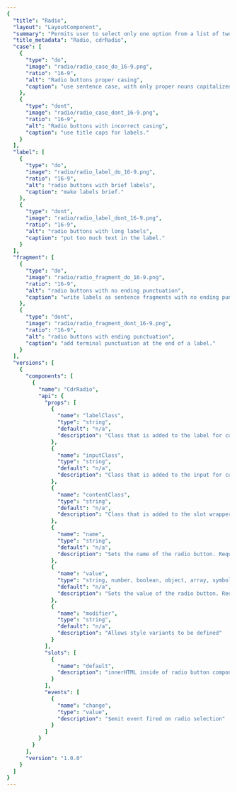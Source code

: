 ```yaml
---
{
  "title": "Radio",
  "layout": "LayoutComponent",
  "summary": "Permits user to select only one option from a list of two or more.",
  "title_metadata": "Radio, cdrRadio",
  "case": [
    {
      "type": "do",
      "image": "radio/radio_case_do_16-9.png",
      "ratio": "16-9",
      "alt": "Radio buttons proper casing",
      "caption": "use sentence case, with only proper nouns capitalized."
    },
    {
      "type": "dont",
      "image": "radio/radio_case_dont_16-9.png",
      "ratio": "16-9",
      "alt": "Radio buttons with incorrect casing",
      "caption": "use title caps for labels."
    }
  ],
  "label": [
    {
      "type": "do",
      "image": "radio/radio_label_do_16-9.png",
      "ratio": "16-9",
      "alt": "radio buttons with brief labels",
      "caption": "make labels brief."
    },
    {
      "type": "dont",
      "image": "radio/radio_label_dont_16-9.png",
      "ratio": "16-9",
      "alt": "radio buttons with long labels",
      "caption": "put too much text in the label."
    }
  ],
  "fragment": [
    {
      "type": "do",
      "image": "radio/radio_fragment_do_16-9.png",
      "ratio": "16-9",
      "alt": "radio buttons with no ending punctuation",
      "caption": "write labels as sentence fragments with no ending punctuation."
    },
    {
      "type": "dont",
      "image": "radio/radio_fragment_dont_16-9.png",
      "ratio": "16-9",
      "alt": "radio buttons with ending punctuation",
      "caption": "add terminal punctuation at the end of a label."
    }
  ],
  "versions": [
    {
      "components": [
        {
          "name": "CdrRadio",
          "api": {
            "props": [
              {
                "name": "labelClass",
                "type": "string",
                "default": "n/a",
                "description": "Class that is added to the label for custom styles"
              },
              {
                "name": "inputClass",
                "type": "string",
                "default": "n/a",
                "description": "Class that is added to the input for custom styles"
              },
              {
                "name": "contentClass",
                "type": "string",
                "default": "n/a",
                "description": "Class that is added to the slot wrapper for custom styles"
              },
              {
                "name": "name",
                "type": "string",
                "default": "n/a",
                "description": "Sets the name of the radio button. Required"
              },
              {
                "name": "value",
                "type": "string, number, boolean, object, array, symbol, function",
                "default": "n/a",
                "description": "Sets the value of the radio button. Required"
              },
              {
                "name": "modifier",
                "type": "string",
                "default": "n/a",
                "description": "Allows style variants to be defined"
              }
            ],
            "slots": [
              {
                "name": "default",
                "description": "innerHTML inside of radio button component. This is the readable text inside the <label> element"
              }
            ],
            "events": [
              {
                "name": "change",
                "type": "value",
                "description": "$emit event fired on radio selection"
              }
            ]
          }
        }
      ],
      "version": "1.0.0"
    }
  ]
}
---
```


<cdr-doc-tabs>
<template slot="Overview">
<cdr-doc-table-of-contents-shell
  :appended-nav-items="[
      {
        text: 'Related Components'
      },
      {
        text: 'Checkbox',
        href: '../checkbox/'
      }
    ]">

## Default
Default and standard spacing for radio buttons.

<cdr-doc-example-code-pair repository-href="https://github.com/rei/rei-cedar/tree/18.07.2/src/components/radio" sandbox-href="https://codesandbox.io/s/4rx86n66l9" :backgroundToggle="false" :codeMaxHeight="false" >

```html
<div>
<cdr-radio
  name="example"
  value="a1"
>Default radio 1</cdr-radio>
<cdr-radio
  name="example"
  value="a2"
>Default radio 2</cdr-radio>
<cdr-radio
  name="example"
  :value="{val:'a3'}"
  disabled
>Default radio 3</cdr-radio>
</div>
```

</cdr-doc-example-code-pair>

## Compact

Compact spacing for radio buttons.

<cdr-doc-example-code-pair repository-href="https://github.com/rei/rei-cedar/tree/18.07.2/src/components/radio" sandbox-href="https://codesandbox.io/s/4rx86n66l9" :backgroundToggle="false" :codeMaxHeight="false">

```html
<div>
<cdr-radio
  modifier="compact"
  name="example"
  value="a1"
>Compact radio 1</cdr-radio>
<cdr-radio
  modifier="compact"
  name="example"
  value="a2"
>Compact radio 2</cdr-radio>
<cdr-radio
  modifier="compact"
  name="example"
  :value="{val:'a3'}"
  disabled
>Compact radio 3</cdr-radio>
</div>
```

</cdr-doc-example-code-pair>

## Custom

Custom styles for radio buttons.

<cdr-doc-example-code-pair repository-href="https://github.com/rei/rei-cedar/tree/18.07.2/src/components/radio" sandbox-href="https://codesandbox.io/s/4rx86n66l9" :backgroundToggle="false" :codeMaxHeight="false" class="custom-radio-example">

```html
<div>

<cdr-radio
  name="example"
  value="a1"
  modifier="hide-figure"
  input-class="no-box"
  content-class="no-box__content"
>Custom radio 1</cdr-radio>
<cdr-radio
  name="example"
  value="a2"
  modifier="hide-figure"
  input-class="no-box"
  content-class="no-box__content"
>Custom radio 2</cdr-radio>
<cdr-radio
  name="example"
  :value="{val:'a3'}"
  modifier="hide-figure"
  input-class="no-box"
  content-class="no-box__content"
  disabled
>Custom radio 3</cdr-radio>


</div>
```

</cdr-doc-example-code-pair>

</cdr-doc-table-of-contents-shell>
</template>

<template slot="Design Guidelines">
<cdr-doc-table-of-contents-shell
  :appended-nav-items="[
       {
        text: 'Related Components'
      },
      {
        text: 'Checkbox',
        href: '../checkbox/'
      }
    ]">

  <cdr-doc-alert/>

## Use when

- Selecting only 1 choice from a list is allowed
- Viewing all available options is needed
- Comparing between list of selections is desired


## Don’t use when

- Selecting from a list when multiple choices are allowed. Instead, use Checkbox component
- Providing a single selectable option. Instead, use Checkbox component (stand-alone checkbox)

## Content
When using radio buttons in a list:
- Use a logical order, whether it’s alphabetical, numerical, or time-based
- Labels should have approximately equal length
- Clearly communicate the effect of selecting the option
- Provide a link or include a subtitle for more information. Don’t rely on tooltips to explain a radio button

Radio button labels should:
- Start with a capital letter
- Use sentence case
- Avoid long labels
- Be written as sentence fragments
- No terminal punctuation

<do-dont :examples="$page.frontmatter.case" />

<do-dont :examples="$page.frontmatter.label" />

<do-dont :examples="$page.frontmatter.fragment" />

## Accessibility

To ensure that usage of this component complies with accessibility guidelines, do the following:

- Each radio button must be focusable and keyboard accessible:
  - When radio button has focus, the `space` key changes the selection
  - `tab` key moves to next element in list
- Fieldsets should be:
  - Used when associating group of radio buttons
  - Identified or described as a group using a `<legend>` tag
- Avoid nested fieldsets

For more information, review techniques and failures for:
  - [WCAG 2.0,  1.3.1 Info and Relationships](https://www.w3.org/WAI/WCAG21/Understanding/info-and-relationships.html)
  - [WCAG 2.0,  3.3.2 Labels and Instructions](https://www.w3.org/WAI/WCAG21/Understanding/labels-or-instructions.html)

## Resources

- WebAIM: [Semantic Structure: Using Lists Correctly](https://webaim.org/techniques/semanticstructure/)

</cdr-doc-table-of-contents-shell>
</template>

<template slot="API">
<cdr-doc-table-of-contents-shell
  :appended-nav-items="[
       {
        text: 'Related Components'
      },
      {
        text: 'Checkbox',
        href: '../checkbox/'
      }
    ]">

## Props

<cdr-doc-api type="prop" :api-data="$page.frontmatter.versions[0].components[0].api.props"/>

## Slots

<cdr-doc-api type="slot" :api-data="$page.frontmatter.versions[0].components[0].api.slots"/>

## Events

<cdr-doc-api type="event" :api-data="$page.frontmatter.versions[0].components[0].api.events"/>

## Modifiers

Following are modifiers for `cdrRadio` component:

- compact
- hide-figure


## Installation

Resources are available within the [cdr-radio package](https://www.npmjs.com/package/@rei/cdr-radio):

<cdr-doc-api type="installation" />

- Component: `@rei/cdr-radio`
- Component styles: `cdr-radio.css`

To incorporate the required assets for a component, use the following steps:

### #1. Install using NPM

Install the `cdr-radio` package using `npm` in your terminal:

_Terminal_

```bash
npm i -s @rei/cdr-radio
```

### #2. Import Dependencies

_main.js_

```javascript
// import your required css.
import "@rei/cdr-radio/dist/cdr-radio.css";
```

### #3. Add component to a template

_local.vue_

```vue
<template>
  <cdr-radio
    v-model="model"
    name="ship-pref"
    value="ship"
  >
    Ship to address
  </cdr-radio>
  <cdr-radio
    v-model="model"
    name="ship-pref"
    value="pickup"
  >
    Pick up in store
  </cdr-radio>
</template>

<script>
import { CdrRadio} from '@rei/cdr-radio';
export default {
  ...
  components: {
     CdrRadio
  }
}
</script>
```

## Usage

Cdr-radio requires `v-model` to track the value of selected radios.
Use the `hide-figure` modifier to hide the radio button itself, which leaves text label as the clickable element. Add appropriate custom styles to convey selected and unselected states.

```vue
<template>
  <cdr-radio
    v-model="model"
    name="model"
    value="model"
    modifier="hide-figure"
    input-class="no-box"
    content-class="no-box__content"
  >
    Add to cart
  </cdr-radio>
</template>
<style>
.no-box:checked ~ .no-box__content {
   color: green;

   &::after {
     content: '(checked)';
   }
 }
</style>
```
## Accessibility

- The input is wrapped in a label element, so label is automatically associated as per these guidelines [WCAG 2.0, 3.3.2 Labels and Instructions](https://www.w3.org/WAI/WCAG21/Understanding/labels-or-instructions.html)
To ensure that usage of this component complies with accessibility guidelines, do the following:
- Each radio button must be focusable and keyboard accessible:
  - When radio button has focus, the `space` key changes the selection
  - `tab` key moves to next element in list
- Fieldsets should be:
  - Used when associating group of radio buttons
  - Identified or described as a group using a `<legend>` tag
  - Avoid nested fieldsets

For more information, review techniques and failures for:
  - [WCAG 2.0,  1.3.1 Info and Relationships](https://www.w3.org/WAI/WCAG21/Understanding/info-and-relationships.html)
  - [WCAG 2.0,  3.3.2 Labels and Instructions](https://www.w3.org/WAI/WCAG21/Understanding/labels-or-instructions.html)

</cdr-doc-table-of-contents-shell>
</template>

<template slot="History">

## 1.0.0

- Sets radio value to String, Number, Boolean, Object, Array, Symbol or Function
- Hides radio buttons with `hide-figure` modifier
- Includes default and compact styling

Git commit reference [5fe44c8](https://github.com/rei/rei-cedar/commit/5fe44c8d3f53a50e0d21e77a4c9beb23486f6a53)

</template>
</cdr-doc-tabs>

